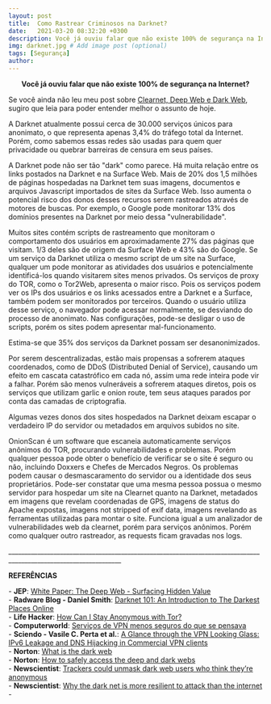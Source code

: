 ```yaml
---
layout: post
title:  Como Rastrear Criminosos na Darknet?
date:   2021-03-20 08:32:20 +0300
description: Você já ouviu falar que não existe 100% de segurança na Internet? # Add post description (optional)
img: darknet.jpg # Add image post (optional)
tags: [Segurança]
author:
---
```

<center><strong>Você já ouviu falar que não existe 100% de segurança na Internet?</strong></center> 

<p>Se você ainda não leu meu post sobre <a href="https://escapethex.netlify.app/deep-e-dark-web/">Clearnet, Deep Web e Dark Web</a>, sugiro que leia para poder entender melhor o assunto de hoje.</p>

<p>A Darknet atualmente possui cerca de 30.000 serviços únicos para anonimato, o que representa apenas 3,4% do tráfego total da Internet. Porém, como sabemos essas redes são usadas para quem quer privacidade ou quebrar barreiras de censura em seus países.<br>

A Darknet pode não ser tão "dark" como parece. Há muita relação entre os links postados na Darknet e na Surface Web. Mais de 20% dos 1,5 milhões de páginas hospedadas na Darknet tem suas imagens, documentos e arquivos Javascript importados de sites da Surface Web.
Isso aumenta o potencial risco dos donos desses recursos serem rastreados através de motores de buscas. Por exemplo, o Google pode monitorar 13% dos domínios presentes na Darknet por meio dessa "vulnerabilidade".

Muitos sites contém scripts de rastreamento que monitoram o comportamento dos usuários em aproximadamente 27% das páginas que visitam. 1/3 deles são de origem da Surface Web e 43% são do Google.
Se um serviço da Darknet utiliza o mesmo script de um site na Surface, qualquer um pode monitorar as atividades dos usuários e potencialmente identificá-los quando visitarem sites menos privados.
Os serviços de proxy do TOR, como o Tor2Web, apresenta o maior risco. Pois os serviços podem ver os IPs dos usuários e os links acessados entre a Darknet e a Surface, também podem ser monitorados por terceiros. Quando o usuário utiliza desse serviço, o navegador pode acessar normalmente, se desviando do processo de anonimato.
Nas configurações, pode-se desligar o uso de scripts, porém os sites podem apresentar mal-funcionamento.

Estima-se que 35% dos serviços da Darknet possam ser desanonimizados.

Por serem descentralizadas, estão mais propensas a sofrerem ataques coordenados, como de DDoS (Distributed Denial of Service), causando um efeito em cascata catastrófico em cada nó, assim uma rede inteira pode vir a falhar.
Porém são menos vulneráveis a sofrerem ataques diretos, pois os serviços que utilizam garlic e onion route, tem seus ataques parados por conta das camadas de criptografia.

Algumas vezes donos dos sites hospedados na Darknet deixam escapar o verdadeiro IP do servidor ou metadados em arquivos subidos no site.

OnionScan é um software que escaneia automaticamente serviços anônimos do TOR, procurando vulnerabilidades e problemas. Porém qualquer pessoa pode obter o benefício de verificar se o site é seguro ou não, incluindo Doxxers e Chefes de Mercados Negros.
Os problemas podem causar o desmascaramento do servidor ou a identidade dos seus proprietários.
Pode-ser constatar que uma mesma pessoa possua o mesmo servidor para hospedar um site na Clearnet quanto na Darknet, metadados em imagens que revelam coordenadas de GPS, imagens de status do Apache expostas, imagens not stripped of exif data, imagens revelando as ferramentas utilizadas para montar o site.
Funciona igual a um analizador de vulnerabilidades web da clearnet, porém para serviços anônimos.
Porém como qualquer outro rastreador, as requests ficam gravadas nos logs.






<p>_________________________________________________________________________________________________________________</p>
<p><b>REFERÊNCIAS</b></p>
<p>- <b>JEP</b>: <a href="https://quod.lib.umich.edu/j/jep/3336451.0007.104?view=text;rgn=main">White Paper: The Deep Web - Surfacing Hidden Value</a><br>
- <b>Radware Blog - Daniel Smith</b>: <a href="https://blog.radware.com/security/2016/04/darknet-101/">Darknet 101: An Introduction to The Darkest Places Online</a><br>
- <b>Life Hacker</b>: <a href="https://lifehacker.com/how-can-i-stay-anonymous-with-tor-1498876762">How Can I Stay Anonymous with Tor?</a><br>
- <b>Computerworld</b>: <a href="https://www.computerworld.com.pt/2015/07/02/servicos-de-vpn-menos-seguros-do-que-se-pensava/">Serviços de VPN menos seguros do que se pensava</a><br>
- <b>Sciendo - Vasile C. Perta et al.</b>: <a href="https://sciendo.com/article/10.1515/popets-2015-0006">A Glance through the VPN Looking Glass: IPv6 Leakage and DNS Hijacking in Commercial VPN clients</a><br>
- <b>Norton</b>: <a href="https://us.norton.com/internetsecurity-emerging-threats-what-is-the-deep-dark-web-30sectech.html">What is the dark web</a><br>
- <b>Norton</b>: <a href="https://us.norton.com/internetsecurity-how-to-how-can-i-access-the-deep-web.html">How to safely access the deep and dark webs</a><br>
- <b>Newscientist</b>: <a href="https://www.newscientist.com/article/2126472-trackers-could-unmask-dark-web-users-who-think-theyre-anonymous/">Trackers could unmask dark web users who think they’re anonymous</a><br>
- <b>Newscientist</b>: <a href="https://www.newscientist.com/article/2123354-why-the-dark-net-is-more-resilient-to-attack-than-the-internet/">Why the dark net is more resilient to attack than the internet</a><br>
- 

 
